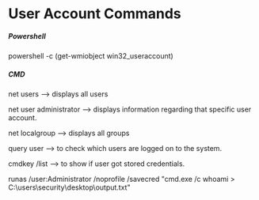 # User Account Commands

##### Powershell

powershell -c (get-wmiobject win32_useraccount)


##### CMD

net users --> displays all users

net user administrator --> displays information regarding that specific user account.

net localgroup --> displays all groups

query user --> to check which users are logged on to the system.

cmdkey /list --> to show if user got stored credentials.

runas /user:Administrator /noprofile /savecred "cmd.exe /c whoami > C:\users\security\desktop\output.txt"
